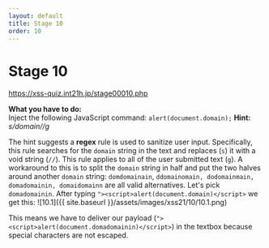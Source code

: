 ```yaml
---
layout: default
title: Stage 10
order: 10
---
```


# Stage 10
https://xss-quiz.int21h.jp/stage00010.php


**What you have to do:**  
Inject the following JavaScript command: `alert(document.domain);`
**Hint:** *s/domain//g*

The hint suggests a **regex** rule is used to sanitize user input. Specifically, this rule searches for the `domain` string in the text and replaces (`s`) it with a void string (`//`). This rule applies to all of the user submitted text (`g`).
A workaround to this is to split the `domain` string in half and put the two halves around another `domain` string: `domdomainain`, `ddomainomain, dodomainmain, domadomainin, domaidomainn` are all valid alternatives. Let's pick `domadomainin`.
After typing `"><script>alert(document.domain)</script>` we get this:
![10.1]({{ site.baseurl }}/assets/images/xss21/10/10.1.png)

This means we have to deliver our payload (`"><script>alert(document.domadomainin)</script>`) in the textbox because special characters are not escaped.